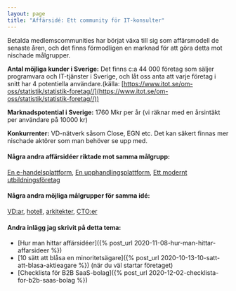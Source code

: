 ```yaml
---
layout: page
title: "Affärsidé: Ett community för IT-konsulter"
---
```

Betalda medlemscommunities har börjat växa till sig som affärsmodell de senaste åren, och det finns förmodligen en marknad för att göra detta mot nischade målgrupper.

**Antal möjliga kunder i Sverige:** Det finns c:a 44 000 företag som säljer programvara och IT-tjänster i Sverige, och låt oss anta att varje företag i snitt har 4 potentiella användare.(källa: [https://www.itot.se/om-oss/statistik/statistik-foretag//](https://www.itot.se/om-oss/statistik/statistik-foretag//))

**Marknadspotential i Sverige:** 1760 Mkr per år (vi räknar med en årsintäkt per användare på 10000 kr)

**Konkurrenter:** VD-nätverk såsom Close, EGN etc. Det kan säkert finnas mer nischade aktörer som man behöver se upp med.

#### Några andra affärsidéer riktade mot samma målgrupp:
[En e-handelsplattform](/affarsideer/en-e-handelsplattform-for-it-konsulter/), [En upphandlingsplattform](/affarsideer/en-upphandlingsplattform-for-it-konsulter/), [Ett modernt utbildningsföretag](/affarsideer/ett-modernt-utbildningsforetag-riktat-mot-it-konsulter/)


#### Några andra möjliga målgrupper för samma idé:
[VD:ar](/affarsideer/ett-community-for-vd-ar/), [hotell](/affarsideer/ett-community-for-hotell/), [arkitekter](/affarsideer/ett-community-for-arkitekter/), [CTO:er](/affarsideer/ett-community-for-cto-er/)

#### Andra inlägg jag skrivit på detta tema:
- [Hur man hittar affärsidéer]({% post_url 2020-11-08-hur-man-hittar-affarsideer %})
- [10 sätt att blåsa en minoritetsägare]({% post_url 2020-10-13-10-satt-att-blasa-aktieagare %}) (när du väl startar företaget)
- [Checklista för B2B SaaS-bolag]({% post_url 2020-12-02-checklista-for-b2b-saas-bolag %})

